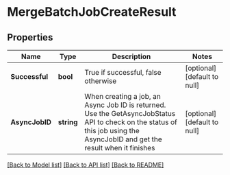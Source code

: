 # MergeBatchJobCreateResult

## Properties
Name | Type | Description | Notes
------------ | ------------- | ------------- | -------------
**Successful** | **bool** | True if successful, false otherwise | [optional] [default to null]
**AsyncJobID** | **string** | When creating a job, an Async Job ID is returned.  Use the GetAsyncJobStatus API to check on the status of this job using the AsyncJobID and get the result when it finishes | [optional] [default to null]

[[Back to Model list]](../README.md#documentation-for-models) [[Back to API list]](../README.md#documentation-for-api-endpoints) [[Back to README]](../README.md)


